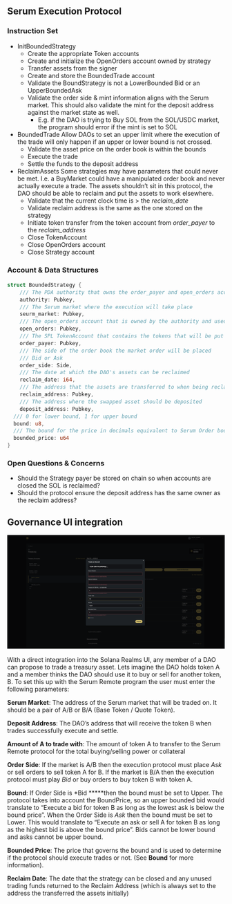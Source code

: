 ## Serum Execution Protocol

### Instruction Set

- InitBoundedStrategy
  - Create the appropriate Token accounts
  - Create and initialize the OpenOrders account owned by strategy
  - Transfer assets from the signer
  - Create and store the BoundedTrade account
  - Validate the BoundStrategy is not a LowerBounded Bid or an UpperBoundedAsk
  - Validate the order side & mint information aligns with the Serum market. This should also validate the mint for the deposit address against the market state as well.
    - E.g. if the DAO is trying to Buy SOL from the SOL/USDC market, the program should error if the mint is set to SOL
- BoundedTrade
  Allow DAOs to set an upper limit where the execution of the trade will only happen if an upper or lower bound is not crossed.
  - Validate the asset price on the order book is within the bounds
  - Execute the trade
  - Settle the funds to the deposit address
- ReclaimAssets
  Some strategies may have parameters that could never be met. I.e. a BuyMarket could have a manipulated order book and never actually execute a trade. The assets shouldn’t sit in this protocol, the DAO should be able to reclaim and put the assets to work elsewhere.
  - Validate that the current clock time is > the _reclaim_date_
  - Validate reclaim address is the same as the one stored on the strategy
  - Initiate token transfer from the token account from _order_payer_ to the _reclaim_address_
  - Close TokenAccount
  - Close OpenOrders account
  - Close Strategy account

### Account & Data Structures

```rust
struct BoundedStrategy {
	/// The PDA authority that owns the order_payer and open_orders account
	authority: Pubkey,
	/// The Serum market where the execution will take place
	seurm_market: Pubkey,
	/// The open_orders account that is owned by the authority and used to place orders
	open_orders: Pubkey,
	/// The SPL TokenAccount that contains the tokens that will be put into Serum for trading
	order_payer: Pubkey,
	/// The side of the order book the market order will be placed
	/// Bid or Ask
	order_side: Side,
	/// The date at which the DAO's assets can be reclaimed
	reclaim_date: i64,
	/// The address that the assets are transferred to when being reclaimed.
	reclaim_address: Pubkey,
	/// The address where the swapped asset should be deposited
	deposit_address: Pubkey,
  /// 0 for lower bound, 1 for upper bound
  bound: u8,
  /// The bound for the price in decimals equivalent to Serum Order book price
  bounded_price: u64
}
```

### Open Questions & Concerns

- Should the Strategy payer be stored on chain so when accounts are closed the SOL is reclaimed?
- Should the protocol ensure the deposit address has the same owner as the reclaim address?

## Governance UI integration

![Governance UI Integration](static/governance_ui.png)

With a direct integration into the Solana Realms UI, any member of a DAO can propose to trade a treasury asset. Lets imagine the DAO holds token A and a member thinks the DAO should use it to buy or sell for another token, B. To set this up with the Serum Remote program the user must enter the following parameters:

**Serum Market**: The address of the Serum market that will be traded on. It should be a pair of A/B or B/A (Base Token / Quote Token).

**Deposit Address**: The DAO’s address that will receive the token B when trades successfully execute and settle.

**Amount of A to trade with**: The amount of token A to transfer to the Serum Remote protocol for the total buying/selling power or collateral

**Order Side**: If the market is A/B then the execution protocol must place _Ask_ or sell orders to sell token A for B. If the market is B/A then the execution protocol must play _Bid_ or buy orders to buy token B with token A.

**Bound**: If Order Side is \*Bid **\***then the bound must be set to Upper. The protocol takes into account the BoundPrice, so an upper bounded bid would translate to “Execute a bid for token B as long as the lowest ask is below the bound price”. When the Order Side is _Ask_ then the bound must be set to Lower. This would translate to “Execute an ask or sell A for token B as long as the highest bid is above the bound price”. Bids cannot be lower bound and asks cannot be upper bound.

**Bounded Price**: The price that governs the bound and is used to determine if the protocol should execute trades or not. (See **Bound** for more information).

**Reclaim Date**: The date that the strategy can be closed and any unused trading funds returned to the Reclaim Address (which is always set to the address the transferred the assets initially)
